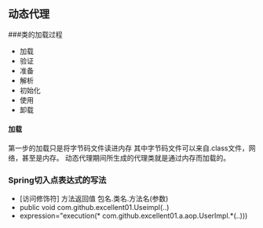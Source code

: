 ## 动态代理

###类的加载过程

 * 加载
 * 验证
 * 准备
 * 解析
 * 初始化
 * 使用
 * 卸载
 
 #### 加载
 第一步的加载只是将字节码文件读进内存
 其中字节码文件可以来自.class文件，网络，甚至是内存。
 动态代理期间所生成的代理类就是通过内存而加载的。
 
 ### Spring切入点表达式的写法
 
 - [访问修饰符] 方法返回值 包名.类名.方法名(参数)
 - public void com.github.excellent01.Useimpl(..)
 -  expression="execution(* com.github.excellent01.a.aop.UserImpl.*(..)))